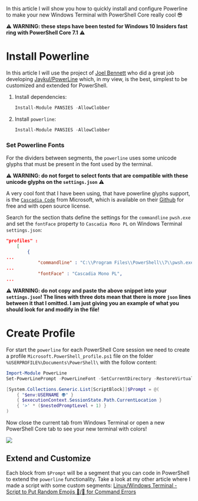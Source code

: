 ﻿
In this article I will show you how to quickly install and configure Powerline to make your new Windows Terminal with PowerShell Core really cool 😎

⚠ **WARNING: these steps have been tested for Windows 10 Insiders fast ring with PowerShell Core 7.1** ⚠

# Install Powerline

In this article I will use the project of [Joel Bennett](https://github.com/Jaykul) who did a great job developing [Jaykul/PowerLine](https://github.com/Jaykul/PowerLine) which, in my view, is the best, simplest to be customized and extended for PowerShell.

1. Install dependencies:

	```powershell
	Install-Module PANSIES -AllowClobber
	```

1. Install `powerline`:

	```powershell
	Install-Module PANSIES -AllowClobber
	```

### Set Powerline Fonts

For the dividers between segments, the `powerline` uses some unicode glyphs that must be present in the font used by the terminal.

⚠ **WARNING: do not forget to select fonts that are compatible with these unicode glyphs on the `settings.json`** ⚠

A very cool font that I have been using, that have powerline glyphs support, is the [`Cascadia Code`](https://github.com/microsoft/cascadia-code/releases) from Microsoft, which is available on their [Github](https://github.com/microsoft/cascadia-code) for free and with open source license.

Search for the section thats define the settings for the `commandline` `pwsh.exe` and set the `fontFace` property to `Cascadia Mono PL` on Windows Terminal `settings.json`:

```json
"profiles" : 
    [
        {
...
            "commandline" : "C:\\Program Files\\PowerShell\\7\\pwsh.exe",
...
            "fontFace" : "Cascadia Mono PL",
...
```


⚠ **WARNING: do not copy and paste the above snippet into your `settings.json`! The lines with three dots mean that there is more `json` lines between it that I omitted. I am just giving you an example of what you should look for and modify in the file!**

#  Create Profile

For start the `powerline` for each PowerShell Core session we need to create a profile `Microsoft.PowerShell_profile.ps1` file on the folder `%USERPROFILE%\Documents\PowerShell\` with the follow content:

```powershell
Import-Module PowerLine
Set-PowerLinePrompt -PowerLineFont -SetCurrentDirectory -RestoreVirtualTerminal -Colors "#FFDD00", "#FF6600"

[System.Collections.Generic.List[ScriptBlock]]$Prompt = @(
    { "$env:USERNAME 👽" }
    { $executionContext.SessionState.Path.CurrentLocation }
    { '>' * ($nestedPromptLevel + 1) }
)
```

Now close the current tab from Windows Terminal or open a new PowerShell Core tab to see your new terminal with colors!

![](https://github.com/microhobby/powerline-mysegments/blob/master/Documentation/img/pwspowerline.PNG?raw=true)

## Extend and Customize

Each block from `$Prompt` will be a segment that you can code in PowerShell to extend the `powerline` functionality. Take a look at my other article where I made a script with some custom segments: [Linux/Windows Terminal - Script to Put Random Emojis 🥴/🤬 for Command Errors]()

